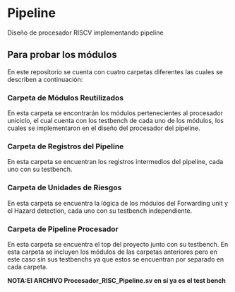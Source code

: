 # Pipeline
Diseño de procesador RISCV implementando pipeline

## Para probar los módulos

En este repositorio se cuenta con cuatro carpetas diferentes las cuales se describen a continuación:

### Carpeta de Módulos Reutilizados 
En esta carpeta se encontrarán los módulos pertenecientes al procesador uniciclo, el cual cuenta con los testbench de cada uno de los módulos, los cuales se implementaron en el diseño del procesador del pipeline. 

### Carpeta de Registros del Pipeline
En esta carpeta se encuentran los registros intermedios del pipeline, cada uno con su testbench.

### Carpeta de Unidades de Riesgos
En esta carpeta se encuentra la lógica de los módulos del Forwarding unit y el Hazard detection, cada uno con su testbench independiente.

### Carpeta de Pipeline Procesador
En esta carpeta se encuentra el top del proyecto junto con su testbench. En esta carpeta se incluyen los módulos de las carpetas anteriores pero en este caso sin sus testbenchs ya que estos se encuentran por separado en cada carpeta.


**NOTA:El ARCHIVO Procesador_RISC_Pipeline.sv en sí ya es el test bench**
